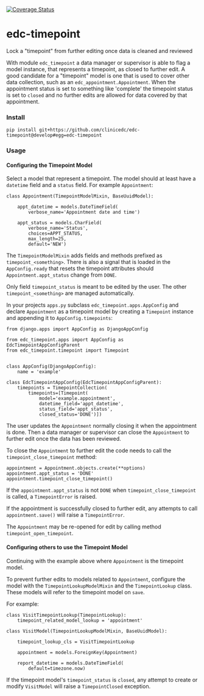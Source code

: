 [![Coverage Status](https://coveralls.io/repos/github/Botswana-Havard-Edc-Repos/edc-timepoint/badge.svg?branch=develop)](https://coveralls.io/github/Botswana-Havard-Edc-Repos/edc-timepoint?branch=develop)
# edc-timepoint

Lock a "timepoint" from further editing once data is cleaned and reviewed

With module `edc_timepoint` a data manager or supervisor is able to flag a model instance, that represents a timepoint, as closed to further edit. A good candidate for a "timepoint" model is one that is used to cover other data collection, such as an `edc_appointment.Appointment`. When the appointment status is set to something like 'complete' the timepoint status is set to `closed` and no further edits are allowed for data covered by that appointment. 


### Install

    pip install git+https://github.com/clinicedc/edc-timepoint@develop#egg=edc-timepoint
    
### Usage
    
    
#### Configuring the Timepoint Model

Select a model that represent a timepoint. The model should at least have a `datetime` field and a `status` field. For example `Appointment`:

    class Appointment(TimepointModelMixin, BaseUuidModel):
    
        appt_datetime = models.DateTimeField(
            verbose_name='Appointment date and time')

        appt_status = models.CharField(
            verbose_name='Status',
            choices=APPT_STATUS,
            max_length=25,
            default='NEW')

The `TimepointModelMixin` adds fields and methods prefixed as `timepoint_<something>`. There is also a signal that is loaded in the `AppConfig.ready` that resets the timepoint attributes should `Appointment.appt_status` change from `DONE`.

Only field `timepoint_status` is meant to be edited by the user. The other `timepoint_<something>` are managed automatically.

In your projects `apps.py` subclass `edc_timepoint.apps.AppConfig` and declare `Appointment` as a timepoint model by creating a `Timepoint` instance and appending it to `AppConfig.timepoints`:

    from django.apps import AppConfig as DjangoAppConfig
    
    from edc_timepoint.apps import AppConfig as EdcTimepointAppConfigParent
    from edc_timepoint.timepoint import Timepoint
    
    
    class AppConfig(DjangoAppConfig):
        name = 'example'
    
    class EdcTimepointAppConfig(EdcTimepointAppConfigParent):
        timepoints = TimepointCollection(
            timepoints=[Timepoint(
                model='example.appointment',
                datetime_field='appt_datetime',
                status_field='appt_status',
                closed_status='DONE')])
        
The user updates the `Appointment` normally closing it when the appointment is done. Then a data manager or supervisor can close the `Appointment` to further edit once the data has been reviewed.

To close the `Appointment` to further edit the code needs to call the `timepoint_close_timepoint` method:

    appointment = Appointment.objects.create(**options)
    appointment.appt_status = 'DONE'
    appointment.timepoint_close_timepoint()
    
If the `appointment.appt_status` is not `DONE` when `timepoint_close_timepoint` is called, a `TimepointError` is raised.
    
If the appointment is successfully closed to further edit, any attempts to call `appointment.save()` will raise a `TimepointError`.

The `Appointment` may be re-opened for edit by calling method `timepoint_open_timepoint`.

#### Configuring others to use the Timepoint Model

Continuing with the example above where `Appointment` is the timepoint model.

To prevent further edits to models related to `Appointment`, configure the model with the `TimepointLookupModelMixin` and the `TimepointLookup` class. These models will refer to the timepoint model on `save`.

For example:

    class VisitTimepointLookup(TimepointLookup):
        timepoint_related_model_lookup = 'appointment'

    class VisitModel(TimepointLookupModelMixin, BaseUuidModel):
    
        timepoint_lookup_cls = VisitTimepointLookup
    
        appointment = models.ForeignKey(Appointment)
    
        report_datetime = models.DateTimeField(
            default=timezone.now)
     
If the timepoint model's `timepoint_status` is `closed`, any attempt to create or modify `VisitModel` will raise a `TimepointClosed` exception. 
